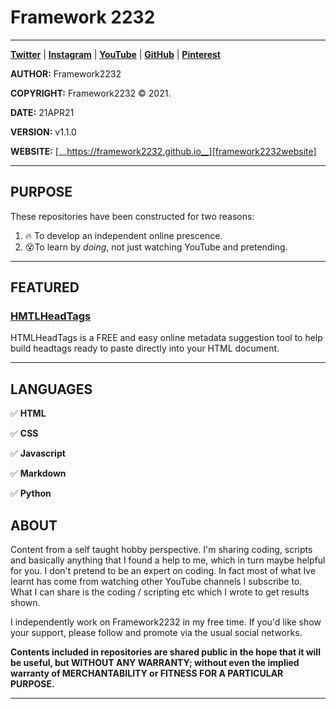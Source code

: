 # Framework 2232

---

[__Twitter__][Twitter]
| [__Instagram__][Instagram]
| [__YouTube__][YouTube]
| [__GitHub__][GitHub]
| [__Pinterest__][Pinterest]


__AUTHOR:__ Framework2232

__COPYRIGHT:__ Framework2232 © 2021.

__DATE:__ 21APR21

__VERSION:__ v1.1.0

__WEBSITE:__ [__https://framework2232.github.io__][framework2232website]

---

## PURPOSE

These repositories have been constructed for two reasons: 
1. :fire: To develop an independent online prescence. 
1. :dizzy_face:To learn by _doing_, not just watching YouTube and pretending. 

---

## FEATURED

### [HMTLHeadTags][HMTLHeadTags]
HTMLHeadTags is a FREE and easy online metadata suggestion tool to help build headtags ready to paste directly into your HTML document.

---

## LANGUAGES

:white_check_mark: __HTML__

:white_check_mark: __CSS__

:white_check_mark: __Javascript__

:white_check_mark: __Markdown__

:white_check_mark: __Python__

## ABOUT

Content from a self taught hobby perspective. I'm sharing coding, scripts and basically anything that I found a help to me, which in turn maybe helpful for you. I don't pretend to be an expert on coding. In fact most of what Ive learnt has come from watching other YouTube channels I subscribe to. What I can share is the coding / scripting etc which I wrote to get results shown.

I independently work on Framework2232 in my free time. If you'd like show your support, please follow and promote via the usual social networks.

__Contents included in repositories are shared public in the hope that it will be useful, but WITHOUT ANY WARRANTY; without even the implied warranty of MERCHANTABILITY or FITNESS FOR A PARTICULAR PURPOSE.__

---

[framework2232website]: https://framework2232.github.io "Framework2232"
[HMTLHeadTags]: https://htmlheadtags.com "HTML Headtags"

[Twitter]: https://twitter.com/framework2232 "Twitter - Framework2232"
[Instagram]: https://www.instagram.com/framework2232/ "Instagram - Framework2232"
[YouTube]: https://www.youtube.com/channel/UCRetnFQjIrF2RirN9StsAow "YouTube - Framework2232"
[GitHub]: https://github.com/framework2232 "GitHub - Framework2232"
[Pinterest]: https://www.pinterest.com.au/framework2232/ "Pinterest - Framework2232"
